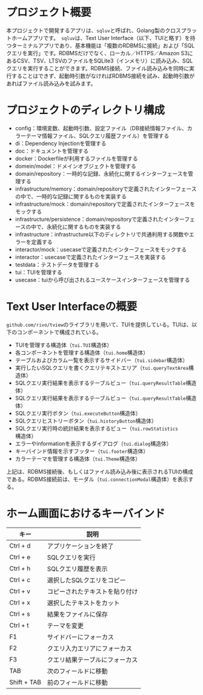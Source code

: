 # プロジェクト概要

本プロジェクトで開発するアプリは、`sqluv`と呼ばれ、Golang製のクロスプラットホームアプリです。　`sqluv`は、Text User Interface（以下、TUIと略す）を持つターミナルアプリであり、基本機能は「複数のRDBMSに接続」および「SQLクエリを実行」です。RDBMSだけでなく、ローカル／HTTPS／Amazon S3にあるCSV、TSV、LTSVのファイルをSQLite3（インメモリ）に読み込み、SQLクエリを実行することができます。RDBMS接続、ファイル読み込みを同時に実行することはできず、起動時引数がなければRDBMS接続を試み、起動時引数があればファイル読み込みを試みます。

# プロジェクトのディレクトリ構成

- config：環境変数、起動時引数、設定ファイル（DB接続情報ファイル、カラーテーマ情報ファイル、SQLクエリ履歴ファイル）を管理する
- di：Dependency Injectionを管理する
- doc：ドキュメントを管理する
- docker：Dockerfileが利用するファイルを管理する
- domein/model：ドメインオブジェクトを管理する
- domain/repository：一時的な記録、永続化に関するインターフェースを管理する
- infrastructure/memory：domain/repositoryで定義されたインターフェースの中で、一時的な記録に関するものを実装する
- infrastructure/mock：domain/repositoryで定義されたインターフェースをモックする
- infrastructure/persistence：domain/repositoryで定義されたインターフェースの中で、永続化に関するものを実装する
- infrastructure：infrastructure以下のディレクトリで共通利用する関数やエラーを定義する
- interactor/mock：usecaseで定義されたインターフェースをモックする
- interactor：usecaseで定義されたインターフェースを実装する
- testdata：テストデータを管理する
- tui：TUIを管理する
- usecase：tuiから呼び出されるユースケースインターフェースを管理する

# Text User Interfaceの概要

`github.com/rivo/tview`のライブラリを用いて、TUIを提供している。TUIは、以下のコンポーネントで構成されている。

- TUIを管理する構造体（`tui.TUI`構造体）
- 各コンポーネントを管理する構造体（`tui.home`構造体）
- テーブルおよびカラム一覧を表示するサイドバー（`tui.sidebar`構造体）
- 実行したいSQLクエリを書くクエリテキストエリア（`tui.queryTextArea`構造体）
- SQLクエリ実行結果を表示するテーブルビュー（`tui.queryResultTable`構造体）
- SQLクエリ実行結果を表示するテーブルビュー（`tui.queryResultTable`構造体）
- SQLクエリ実行ボタン（`tui.executeButton`構造体）
- SQLクエリヒストリーボタン（`tui.historyButton`構造体）
- SQLクエリ実行時の統計結果を表示するビュー（`tui.rowStatistics`構造体）
- エラーやinformationを表示するダイアログ（`tui.dialog`構造体）
- キーバインド情報を示すフッター（`tui.footer`構造体）
- カラーテーマを管理する構造体（`tui.Theme`構造体）

上記は、RDBMS接続後、もしくはファイル読み込み後に表示されるTUIの構成である。RDBMS接続前は、モーダル（`tui.connectionModal`構造体）を表示する。

# ホーム画面におけるキーバインド

|キー	| 説明 |
| --- | --- |
| Ctrl + d	|アプリケーションを終了|
| Ctrl + e	|SQLクエリを実行 |
| Ctrl + h	|SQLクエリ履歴を表示 |
| Ctrl + c	|選択したSQLクエリをコピー |
| Ctrl + v	|コピーされたテキストを貼り付け |
| Ctrl + x	|選択したテキストをカット |
| Ctrl + s	|結果をファイルに保存 |
| Ctrl + t	|テーマを変更 |
| F1        |サイドバーにフォーカス |
| F2        |クエリ入力エリアにフォーカス |
| F3        |クエリ結果テーブルにフォーカス |
| TAB	|次のフィールドに移動 |
| Shift + TAB	|前のフィールドに移動 |
